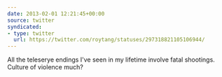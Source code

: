 ```yaml
---
date: 2013-02-01 12:21:45+00:00
source: twitter
syndicated:
- type: twitter
  url: https://twitter.com/roytang/statuses/297318821105106944/
---
```


All the teleserye endings I've seen in my lifetime involve fatal shootings. Culture of violence much?